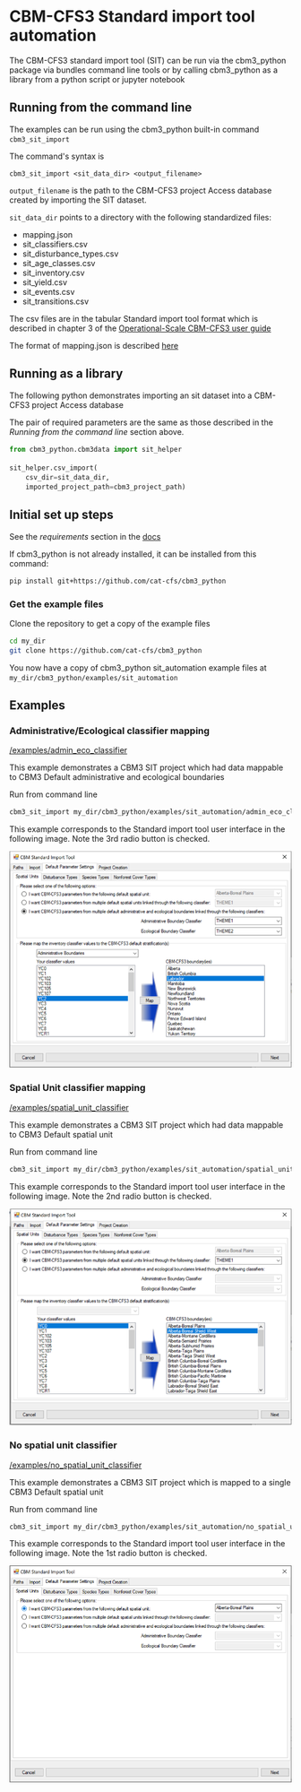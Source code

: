 # CBM-CFS3 Standard import tool automation

The CBM-CFS3 standard import tool (SIT) can be run via the cbm3_python package via bundles command line tools or by calling cbm3_python as a library from a python script or jupyter notebook

## Running from the command line

The examples can be run using the cbm3_python built-in command `cbm3_sit_import`

The command's syntax is

```
cbm3_sit_import <sit_data_dir> <output_filename>
```

`output_filename` is the path to the CBM-CFS3 project Access database created by importing the SIT dataset.

`sit_data_dir` points to a directory with the following standardized files:

* mapping.json
* sit_classifiers.csv
* sit_disturbance_types.csv
* sit_age_classes.csv
* sit_inventory.csv
* sit_yield.csv
* sit_events.csv
* sit_transitions.csv

The csv files are in the tabular Standard import tool format which is described in chapter 3 of the [Operational-Scale CBM-CFS3 user guide](https://cfs.nrcan.gc.ca/pubwarehouse/pdfs/35717.pdf)

The format of mapping.json is described [here](https://github.com/cat-cfs/StandardImportToolPlugin/wiki/Mapping-Configuration)

## Running as a library

The following python demonstrates importing an sit dataset into a CBM-CFS3 project Access database

The pair of required parameters are the same as those described in the *Running from the command line* section above.

```python
from cbm3_python.cbm3data import sit_helper

sit_helper.csv_import(
    csv_dir=sit_data_dir, 
    imported_project_path=cbm3_project_path)
```



## Initial set up steps

See the *requirements* section in the [docs](https://github.com/cat-cfs/cbm3_python/)

If cbm3_python is not already installed, it can be installed from this command:

```bash
pip install git+https://github.com/cat-cfs/cbm3_python
```



### Get the example files

Clone the repository to get a copy of the example files 

```bash
cd my_dir
git clone https://github.com/cat-cfs/cbm3_python
```

You now have a copy of cbm3_python sit_automation example files at `my_dir/cbm3_python/examples/sit_automation `



## Examples

### Administrative/Ecological classifier mapping

[/examples/admin_eco_classifier](./admin_eco_classifier) 

This example demonstrates a CBM3 SIT project which had data mappable to CBM3 Default administrative and ecological boundaries

Run from command line

```bash
cbm3_sit_import my_dir/cbm3_python/examples/sit_automation/admin_eco_classifier my_project.mdb
```

This example corresponds to the Standard import tool user interface in the following image.  Note the 3rd radio button is checked.

![img](./img/admin_eco_classifiers.png)

### Spatial Unit classifier mapping

[/examples/spatial_unit_classifier](./spatial_unit_classifier) 

This example demonstrates a CBM3 SIT project which had data mappable to CBM3 Default spatial unit

Run from command line

```bash
cbm3_sit_import my_dir/cbm3_python/examples/sit_automation/spatial_unit_classifier my_project.mdb
```

This example corresponds to the Standard import tool user interface in the following image.  Note the 2nd radio button is checked.

![img](./img/spatial_classifier.png)

### No spatial unit classifier

[/examples/no_spatial_unit_classifier](./no_spatial_unit_classifier) 

This example demonstrates a CBM3 SIT project which is mapped to a single CBM3 Default spatial unit

Run from command line

```bash
cbm3_sit_import my_dir/cbm3_python/examples/sit_automation/no_spatial_unit_classifier my_project.mdb
```

This example corresponds to the Standard import tool user interface in the following image.  Note the 1st radio button is checked.

![img](./img/no_spatial_classifier.png)
